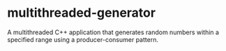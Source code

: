 # multithreaded-generator
A multithreaded C++ application that generates random numbers within a specified range using a producer-consumer pattern. 
